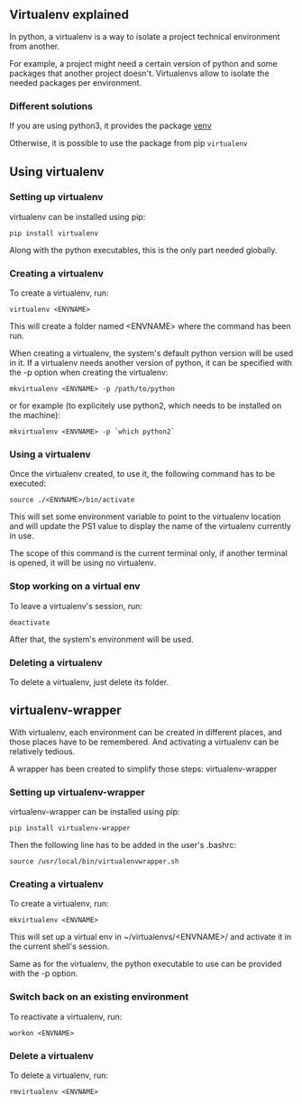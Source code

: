 ## Virtualenv explained

In python, a virtualenv is a way to isolate a project technical environment
from another.

For example, a project might need a certain version of python and some packages
that another project doesn't. Virtualenvs allow to isolate the needed packages
per environment.

### Different solutions

If you are using python3, it provides the package [venv](https://docs.python.org/3/library/venv.html#module-venv)

Otherwise, it is possible to use the package from pip ```virtualenv```

## Using virtualenv

### Setting up virtualenv

virtualenv can be installed using pip:

	pip install virtualenv

Along with the python executables, this is the only part needed globally.

### Creating a virtualenv

To create a virtualenv, run:

	virtualenv <ENVNAME>

This will create a folder named &lt;ENVNAME&gt; where the command has been run.

When creating a virtualenv, the system's default python version will be used in
it. If a virtualenv needs another version of python, it can be specified with
the -p option when creating the virtualenv:

	mkvirtualenv <ENVNAME> -p /path/to/python

or for example (to explicitely use python2, which needs to be installed on the
machine):

	mkvirtualenv <ENVNAME> -p `which python2`

### Using a virtualenv

Once the virtualenv created, to use it, the following command has to be
executed:

	source ./<ENVNAME>/bin/activate

This will set some environment variable to point to the virtualenv location and
will update the PS1 value to display the name of the virtualenv currently in
use.

The scope of this command is the current terminal only, if another terminal is
opened, it will be using no virtualenv.

### Stop working on a virtual env

To leave a virtualenv's session, run:

	deactivate

After that, the system's environment will be used.

### Deleting a virtualenv

To delete a virtualenv, just delete its folder.

## virtualenv-wrapper

With virtualenv, each environment can be created in different places, and those
places have to be remembered. And activating a virtualenv can be relatively
tedious.

A wrapper has been created to simplify those steps: virtualenv-wrapper

### Setting up virtualenv-wrapper

virtualenv-wrapper can be installed using pip:

	pip install virtualenv-wrapper

Then the following line has to be added in the user's .bashrc:

	source /usr/local/bin/virtualenvwrapper.sh

### Creating a virtualenv

To create a virtualenv, run:

	mkvirtualenv <ENVNAME>

This will set up a virtual env in ~/virtualenvs/&lt;ENVNAME&gt;/ and activate it in the
current shell's session.

Same as for the virtualenv, the python executable to use can be provided with
the -p option.

### Switch back on an existing environment

To reactivate a virtualenv, run:

	workon <ENVNAME>

### Delete a virtualenv

To delete a virtualenv, run:

	rmvirtualenv <ENVNAME>
